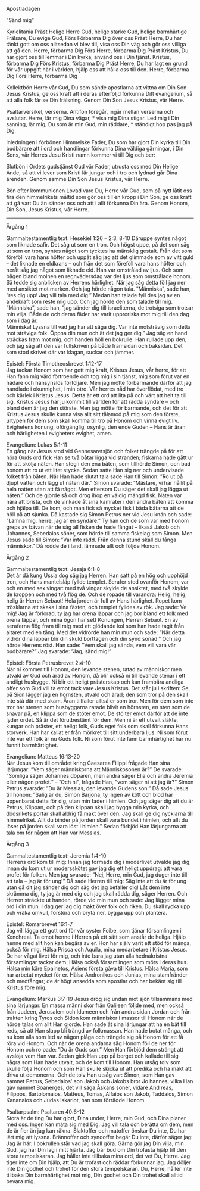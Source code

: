 ﻿Apostladagen




”Sänd mig”




Kyrielitania
Präst        Helige Herre Gud, helige starke Gud, helige barmhärtige Frälsare, Du evige Gud,
Förs        Förbarma Dig över oss
Präst        Herre, Du har tänkt gott om oss alltsedan vi blev till, visa oss Din väg och gör oss villiga att gå den. Herre, förbarma Dig
Förs        Herre, förbarma Dig
Präst        Kristus, Du har gjort oss till lemmar i Din kyrka, använd oss i Din tjänst. Kristus, förbarma Dig
Förs        Kristus, förbarma Dig
Präst        Herre, Du har lagt en grund för vår uppgift här i världen, hjälp oss att hålla oss till den. Herre, förbarma Dig
Förs        Herre, förbarma Dig




Kollektbön
Herre vår Gud, Du som sände apostlarna att vittna om Din Son Jesus Kristus,
ge oss kraft att i deras efterföljd förkunna Ditt evangelium, 
så att alla folk får se Din frälsning.
Genom Din Son Jesus Kristus, vår Herre.




Psaltarversikel, verserna. Antifon föregår, ingår mellan verserna och avslutar.
Herre, lär mig Dina vägar, * visa mig Dina stigar.
Led mig i Din sanning, lär mig, Du som är min Gud, min räddare, * ständigt hop pas jag på Dig.        




Inledningen i förbönen
Himmelske Fader, Du som har gjort Din kyrka till Din budbärare att i ord och handlingar förkunna Dina väldiga gärningar,
i Din Sons, vår Herres Jesu Kristi namn kommer vi till Dig och ber: 




Slutbön i Ordets gudstjänst
Gud vår Fader, utrusta oss med Din Helige Ande, så att vi lever som Kristi lär jungar och i tro och lydnad går Dina ärenden.
Genom samme Din Son Jesus Kristus, vår Herre.




Bön efter kommunionen
Lovad vare Du, Herre vår Gud, som på nytt låtit oss fira den himmelrikets måltid som gör oss till en kropp i Din Son, ge oss kraft att gå vart Du än sänder oss och att i allt förkunna Din ära.
Genom Honom, Din Son, Jesus Kristus, vår Herre.
________________
Årgång 1




Gammaltestamentlig text: Hesekiel 1:26 – 2:3, 8-10
Däruppe syntes något som liknade safir. Det såg ut som en tron. Och högst uppe, på det som såg ut som en tron, syntes något som tycktes ha mänsklig gestalt. Från det som föreföll vara hans höfter och uppåt såg jag att det glimmade som av vitt guld – det liknade en eldkrans – och från det som föreföll vara hans höfter och neråt såg jag något som liknade eld. Han var omstrålad av ljus. Och som bågen bland molnen en regnvädersdag var det ljus som omstrålade honom.
Så tedde sig anblicken av Herrens härlighet. När jag såg detta föll jag ner med ansiktet mot marken. Och jag hörde någon tala.
”Människa”, sade han, ”res dig upp! Jag vill tala med dig.” Medan han talade fyll des jag av en andekraft som reste mig upp. Och jag hörde den som talade till mig. ”Människa”, sade han, ”jag sänder dig till israeliterna, de trotsiga som trotsar min vilja. Både de och deras fäder har varit upproriska mot mig till den dag som i dag är.   
Människa! Lyssna till vad jag har att säga dig. Var inte motsträvig som detta mot sträviga folk. Öppna din mun och ät det jag ger dig.” Jag såg en hand sträckas fram mot mig, och handen höll en bokrulle. Han rullade upp den, och jag såg att den var fullskriven på både framsidan och baksidan. Det som stod skrivet där var klagan, suckar och jämmer.
 
Epistel: Första Timotheosbrevet 1:12-17  
Jag tackar Honom som har gett mig kraft, Kristus Jesus, vår herre, för att Han fann mig värd förtroende och tog mig i sin tjänst, mig som förut var en hädare och hänsynslös förföljare. Men jag mötte förbarmande därför att jag handlade i okunnighet, i min otro. Vår herres nåd har överflödat, med tro och kärlek i Kristus Jesus. Detta är ett ord att lita på och värt att helt ta till sig, Kristus Jesus har ju kommit till världen för att rädda syndare – och bland dem är jag den störste. Men jag mötte för barmande, och det för att Kristus Jesus skulle kunna visa allt sitt tålamod på mig som den förste, urtypen för dem som skall komma till tro på Honom och vinna evigt liv. Evighetens konung, oförgänglig, osynlig, den ende Guden – Hans är äran och härligheten i evigheters evighet, amen. 




Evangelium: Lukas 5:1-11  
En gång när Jesus stod vid Gennesaretsjön och folket trängde på för att höra Guds ord fick Han se två båtar ligga vid stranden; fiskarna hade gått ur för att skölja näten. Han steg i den ena båten, som tillhörde Simon, och bad honom att ro ut ett litet stycke. Sedan satte Han sig ner och undervisade folket från båten. 
När Han hade slutat tala sade Han till Simon: ”Ro ut på djupt vatten och lägg ut näten där.” Simon svarade: ”Mästare, vi har hållit på hela natten utan att få något. Men eftersom Du säger det skall jag lägga ut näten.” Och de gjorde så och drog ihop en väldig mängd fisk. Näten var nära att brista, och de vinkade åt sina kamrater i den andra båten att komma och hjälpa till. De kom, och man fick så mycket fisk i båda båtarna att de höll på att sjunka. Då kastade sig Simon Petrus ner vid Jesu knän och sade: ”Lämna mig, herre, jag är en syndare.” Ty han och de som var med honom greps av bävan när de såg all fisken de hade fångat – likaså Jakob och Johannes, Sebedaios söner, som hörde till samma fiskelag som Simon. Men Jesus sade till Simon: ”Var inte rädd. Från denna stund skall du fånga människor.” Då rodde de i land, lämnade allt och följde Honom. 








Årgång 2




Gammaltestamentlig text: Jesaja 6:1-8  
Det år då kung Ussia dog såg jag Herren. Han satt på en hög och upphöjd tron, och Hans mantelsläp fyllde templet. Serafer stod ovanför Honom, var och en med sex vingar: med två vingar skylde de ansiktet, med två skylde de kroppen och med två flög de. Och de ropade till varandra: Helig, helig, helig är Herren Sebaot! Hela jorden är full av Hans härlighet. Ropet kom trösklarna att skaka i sina fästen, och templet fylldes av rök. Jag sade: Ve mig! Jag är förlorad, ty jag har orena läppar och jag bor bland ett folk med orena läppar, och mina ögon har sett Konungen, Herren Sebaot. 
En av seraferna flög fram till mig med ett glödande kol som han hade tagit från altaret med en tång. Med det vidrörde han min mun och sade: ”När detta vidrör dina läppar blir din skuld borttagen och din synd sonad.” Och jag hörde Herrens röst. Han sade: ”Vem skall jag sända, vem vill vara vår budbärare?” Jag svarade: ”Jag, sänd mig!” 




Epistel: Första Petrusbrevet 2:4-10  
När ni kommer till Honom, den levande stenen, ratad av människor men utvald av Gud och ärad av Honom, då blir också ni till levande stenar i ett andligt husbygge. Ni blir ett heligt prästerskap och kan frambära andliga offer som Gud vill ta emot tack vare Jesus Kristus. Det står ju i skriften: Se, på Sion lägger jag en hörnsten, utvald och ärad; den som tror på den skall inte stå där med skam. Äran tillfaller alltså er som tror. Men för dem som inte tror har stenen som husbyggarna ratade blivit en hörnsten, en sten som de snavar på, en klippa som de stöter emot. De stö ter emot därför att de inte lyder ordet. Så är det förutbestämt för dem. Men ni är ett utvalt släkte, kungar och präster, ett heligt folk, Guds eget folk som skall förkunna Hans storverk. Han har kallat er från mörkret till sitt underbara ljus. Ni som förut inte var ett folk är nu Guds folk. Ni som förut inte fann barmhärtighet har nu funnit barmhärtighet. 




Evangelium: Matteus 16:13-20  
När Jesus kom till området kring Caesarea Filippi frågade Han sina lärjungar: ”Vem säger människorna att Människosonen är?” De svarade: ”Somliga säger Johannes döparen, men andra säger Elia och andra Jeremia eller någon profet.” – ”Och ni”, frågade Han, ”vem säger ni att jag är?” Simon Petrus svarade: ”Du är Messias, den levande Gudens son.” Då sade Jesus till honom: ”Salig är du, Simon Barjona, ty ingen av kött och blod har uppenbarat detta för dig, utan min fader i himlen. Och jag säger dig att du är Petrus, Klippan, och på den klippan skall jag bygga min kyrka, och dödsrikets portar skall aldrig få makt över den. Jag skall ge dig nycklarna till himmelriket. Allt du binder på jorden skall vara bundet i himlen, och allt du löser på jorden skall vara löst i himlen.” 
Sedan förbjöd Han lärjungarna att tala om för någon att Han var Messias. 








Årgång 3




Gammaltestamentlig text: Jeremia 1:4-10  
Herrens ord kom till mig: Innan jag formade dig i moderlivet utvalde jag dig, innan du kom ut ur modersskötet gav jag dig ett heligt uppdrag: att vara profet för folken. Men jag svarade: ”Nej, Herre, min Gud, jag duger inte till att tala – jag är för ung!” Då sade Herren till mig: Säg inte att du är för ung utan gå dit jag sänder dig och säg det jag befaller dig! Låt dem inte skrämma dig, ty jag är med dig och jag skall rädda dig, säger Herren. Och Herren sträckte ut handen, rörde vid min mun och sade: Jag lägger mina ord i din mun. I dag ger jag dig makt över folk och riken. Du skall rycka upp och vräka omkull, förstöra och bryta ner, bygga upp och plantera.  




Epistel: Romarbrevet 16:1-7  
Jag vill lägga ett gott ord för vår syster Foibe, som tjänar församlingen i Kenchreai. Ta emot henne i Herren på ett sätt som anstår de heliga. Hjälp henne med allt hon kan begära av er. Hon har själv varit ett stöd för många, också för mig. Hälsa Prisca och Aquila, mina medarbetare i Kristus Jesus. De har vågat livet för mig, och inte bara jag utan alla hednakristna församlingar tackar dem. Hälsa också församlingen som möts i deras hus. Hälsa min käre Epainetos, Asiens första gåva till Kristus. Hälsa Maria, som har arbetat mycket för er. Hälsa Andronikos och Junias, mina stamfränder och medfångar; de är högt ansedda som apostlar och har bekänt sig till Kristus före mig. 




Evangelium: Markus 3:7-19
Jesus drog sig undan mot sjön tillsammans med sina lärjungar. En massa männi skor från Galileen följde med, men också från Judeen, Jerusalem och Idumeen och från andra sidan Jordan och från trakten kring Tyros och Sidon kom människor i massor till Honom när de hörde talas om allt Han gjorde. Han sade åt sina lärjungar att ha en båt till reds, så att Han slapp bli trängd av folkmassan. Han hade botat många, och nu kom alla som led av någon plåga och trängde sig på Honom för att få röra vid Honom. Och när de orena andarna såg Honom föll de ner för Honom och ro pade: ”Du är Guds son.” Men Han förbjöd dem strängt att avslöja vem Han var. 
Sedan gick Han upp på berget och kallade till sig några som Han hade utvalt, och de kom till Honom. Han utsåg tolv som skulle följa Honom och som Han skulle skicka ut att predika och ha makt att driva ut demonerna. Och de tolv Han utsåg var: Simon, som Han gav namnet Petrus, Sebedaios' son Jakob och Jakobs bror Jo hannes, vilka Han gav namnet Boanerges, det vill säga Åskans söner, vidare And reas, Filippos, Bartolomaios, Matteus, Tomas, Alfaios son Jakob, Taddaios, Simon Kananaios och Judas Iskariot, han som förrådde Honom. 




Psaltarpsalm: Psaltaren 40:6-12  
Stora är de ting Du har gjort, Dina under, Herre, min Gud,
och Dina planer med oss. Ingen kan mäta sig med Dig.
Jag vill tala och berätta om dem, men de är fler än jag kan räkna. 
Slaktoffer och matoffer önskar Du inte, Du har lärt mig att lyssna.
Brännoffer och syndoffer begär Du inte, därför säger jag: Jag är här. I bokrullen står vad jag skall göra. 
Gärna gör jag Din vilja, min Gud, jag har Din lag i mitt hjärta. 
Jag bär bud om Din trofasta hjälp till den stora tempelskaran.
Jag håller inte tillbaka mina ord, det vet Du, Herre. 
Jag tiger inte om Din hjälp, att Du är trofast och räddar förkunnar jag.
Jag döljer inte Din godhet och trohet för den stora tempelskaran. 
Du, Herre, håller inte tillbaka Din barmhärtighet mot mig, Din godhet och Din trohet skall alltid bevara mig.